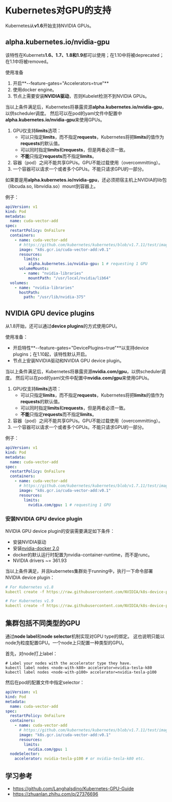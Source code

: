 # Kubernetes对GPU的支持
Kubernetes从**v1.6**开始支持NVIDIA GPUs。
## alpha.kubernetes.io/nvidia-gpu
该特性在Kubernets**1.6、1.7、1.8和1.9**都可以使用；在1.10中将被deprecated；在1.1中将被removed。

使用准备
1. 开启**--feature-gates="Accelerators=true"**
2. 使用docker engine。
3. 节点上需要安装**NVIDIA驱动**，否则Kubelet检测不到NVIDIA GPUs。

当以上条件满足后，Kubernetes将暴露资源**alpha.kubernetes.io/nvidia-gpu**，以供scheduler调度。
然后可以在pod的yaml文件中配置中**alpha.kubernetes.io/nvidia-gpu**来使用GPUs。

1. GPU仅支持**limits**选项：
    * 可以只指定**limits**，而不指定**requests**，Kubernetes将把**limits**的值作为**requests**的默认值。
    * 可以同时指定**limits**和**requests**，但是两者必须一致。
    * **不能**只指定**requests**而不指定**limits**。
2. 容器（pod）之间不能共享GPUs。GPU不能过载使用（overcommitting）。
3. 一个容器可以请求一个或者多个GPUs。不能只请求GPU的一部分。

如果要是用**alpha.kubernetes.io/nvidia-gpu**，还必须把宿主机上NVIDIA的lib包（libcuda.so, libnvidia.so）mount到容器上。

例子：
```yaml
apiVersion: v1
kind: Pod
metadata:
  name: cuda-vector-add
spec:
  restartPolicy: OnFailure
  containers:
    - name: cuda-vector-add
      # https://github.com/kubernetes/kubernetes/blob/v1.7.11/test/images/nvidia-cuda/Dockerfile
      image: "k8s.gcr.io/cuda-vector-add:v0.1"
      resources:
        limits:
          alpha.kubernetes.io/nvidia-gpu: 1 # requesting 1 GPU
      volumeMounts:
        - name: "nvidia-libraries"
          mountPath: "/usr/local/nvidia/lib64"
  volumes:
    - name: "nvidia-libraries"
      hostPath:
        path: "/usr/lib/nvidia-375"
```

## NVIDIA GPU device plugins
从1.8开始，还可以通过**device plugins**的方式使用GPU。

使用准备：
* 开启特性**--feature-gates="DevicePlugins=true"**以支持device plugins；在1.10起，该特性默认开启。
* 节点上安装NVIDIA驱动和NVIDIA GPU device plugin。

当以上条件满足后，Kubernetes将暴露资源**nvidia.com/gpu**，以供scheduler调度。
然后可以在pod的yaml文件中配置中**nvidia.com/gpu**来使用GPUs。

1. GPU仅支持**limits**选项：
    * 可以只指定**limits**，而不指定**requests**，Kubernetes将把**limits**的值作为**requests**的默认值。
    * 可以同时指定**limits**和**requests**，但是两者必须一致。
    * **不能**只指定**requests**而不指定**limits**。
2. 容器（pod）之间不能共享GPUs。GPU不能过载使用（overcommitting）。
3. 一个容器可以请求一个或者多个GPUs。不能只请求GPU的一部分。

例子：
```yaml
apiVersion: v1
kind: Pod
metadata:
  name: cuda-vector-add
spec:
  restartPolicy: OnFailure
  containers:
    - name: cuda-vector-add
      # https://github.com/kubernetes/kubernetes/blob/v1.7.11/test/images/nvidia-cuda/Dockerfile
      image: "k8s.gcr.io/cuda-vector-add:v0.1"
      resources:
        limits:
          nvidia.com/gpu: 1 # requesting 1 GPU
```

### 安装NVIDIA GPU device plugin
NVIDIA GPU device plugin的安装需要满足如下条件：
* 安装NVIDIA驱动
* 安装[nvidia-docker 2.0](https://github.com/NVIDIA/nvidia-docker)
* docker的默认运行时配置为nvidia-container-runtime，而不是runc。
* NVIDIA drivers ~= 361.93

当以上条件满足，并且kubernetes集群处于running中，执行一下命令部署NVIDIA device plugin：
```yaml
# For Kubernetes v1.8
kubectl create -f https://raw.githubusercontent.com/NVIDIA/k8s-device-plugin/v1.8/nvidia-device-plugin.yml

# For Kubernetes v1.9
kubectl create -f https://raw.githubusercontent.com/NVIDIA/k8s-device-plugin/v1.9/nvidia-device-plugin.yml
```

## 集群包括不同类型的GPU

通过**node label**和**node selector**机制实现对GPU type的绑定。 这也说明只能以node为粒度配置GPU。一个node上只配置一种类型的GPU。

首先，对node打上label：
```
# Label your nodes with the accelerator type they have.
kubectl label nodes <node-with-k80> accelerator=nvidia-tesla-k80
kubectl label nodes <node-with-p100> accelerator=nvidia-tesla-p100
```
然后在pod的配置文件中指定selector：
```yaml
apiVersion: v1
kind: Pod
metadata:
  name: cuda-vector-add
spec:
  restartPolicy: OnFailure
  containers:
    - name: cuda-vector-add
      # https://github.com/kubernetes/kubernetes/blob/v1.7.11/test/images/nvidia-cuda/Dockerfile
      image: "k8s.gcr.io/cuda-vector-add:v0.1"
      resources:
        limits:
          nvidia.com/gpu: 1
  nodeSelector:
    accelerator: nvidia-tesla-p100 # or nvidia-tesla-k80 etc.
```

## 学习参考
* https://github.com/Langhalsdino/Kubernetes-GPU-Guide
* https://zhuanlan.zhihu.com/p/27376696

